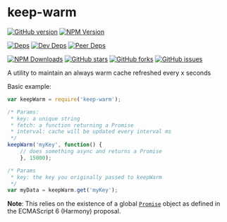 # keep-warm

[![GitHub version][github-img]][github-url]
[![NPM Version][npm-img]][npm-url]

[![Deps][deps-img]][deps-url]
[![Dev Deps][devDeps-img]][deps-url]
[![Peer Deps][peerDeps-img]][deps-url]

[![NPM Downloads][downloads-img]][npm-url]
[![GitHub stars][stars-img]][github-url]
[![GitHub forks][forks-img]][github-url]
[![GitHub issues][issues-img]][github-url]

A utility to maintain an always warm cache refreshed every x seconds

Basic example:

```javascript
var keepWarm = require('keep-warm');

/* Params:
 * key: a unique string
 * fetch: a function returning a Promise
 * interval: cache will be updated every interval ms
 */
keepWarm('myKey', function() {
    // does something async and returns a Promise
    }, 15000);

/* Params
 * key: the key you originally passed to keepWarm
 */
var myData = keepWarm.get('myKey');
```

__Note__: This relies on the existence of a global [`Promise`](https://developer.mozilla.org/en-US/docs/Web/JavaScript/Reference/Global_Objects/Promise) object as defined in the ECMAScript 6 (Harmony) proposal.

[npm-img]: http://img.shields.io/npm/v/keep-warm.svg
[downloads-img]: http://img.shields.io/npm/dm/keep-warm.svg
[npm-url]: https://www.npmjs.org/package/keep-warm
[github-img]: https://badge.fury.io/gh/kunalgolani%2Fkeep-warm.svg
[stars-img]: https://img.shields.io/github/stars/kunalgolani/keep-warm.svg
[forks-img]: https://img.shields.io/github/forks/kunalgolani/keep-warm.svg
[issues-img]: https://img.shields.io/github/issues-raw/kunalgolani/keep-warm.svg
[github-url]: https://github.com/kunalgolani/keep-warm
[deps-img]: https://img.shields.io/david/kunalgolani/keep-warm.svg
[devDeps-img]: https://img.shields.io/david/dev/kunalgolani/keep-warm.svg
[peerDeps-img]: https://img.shields.io/david/peer/kunalgolani/keep-warm.svg
[deps-url]: https://github.com/kunalgolani/keep-warm/blob/master/package.json